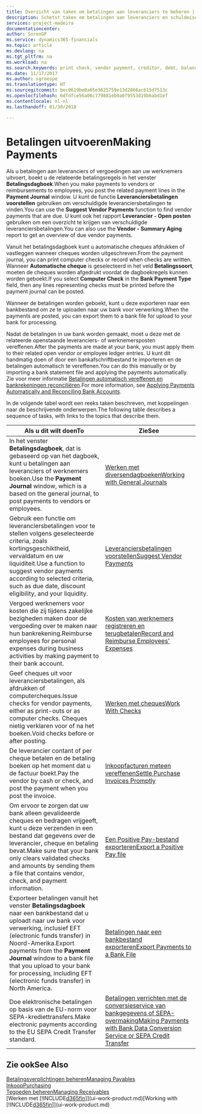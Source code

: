 ```yaml
---
title: Overzicht van taken om betalingen aan leveranciers te beheren | Microsoft Docs
description: Schetst taken om betalingen aan leveranciers en schuldeisers te beheren, bijvoorbeeld het boeken van betalingsregels en het ophalen van een overzicht van het verschuldigde saldo.
services: project-madeira
documentationcenter: 
author: SorenGP
ms.service: dynamics365-financials
ms.topic: article
ms.devlang: na
ms.tgt_pltfrm: na
ms.workload: na
ms.search.keywords: print check, vendor payment, creditor, debt, balance due, AP
ms.date: 11/17/2017
ms.author: sgroespe
ms.translationtype: HT
ms.sourcegitcommit: bec0619be0a65e3625759e13d2866ac615d7513c
ms.openlocfilehash: 6dfdfce56a06c779881eb0a0f9553d19b6abd1ef
ms.contentlocale: nl-nl
ms.lasthandoff: 01/30/2018

---
```

# <a name="making-payments"></a><span data-ttu-id="fc7fa-103">Betalingen uitvoeren</span><span class="sxs-lookup"><span data-stu-id="fc7fa-103">Making Payments</span></span>
<span data-ttu-id="fc7fa-104">Als u betalingen aan leveranciers of vergoedingen aan uw werknemers uitvoert, boekt u de relateerde betalingsregels in het venster **Betalingsdagboek**.</span><span class="sxs-lookup"><span data-stu-id="fc7fa-104">When you make payments to vendors or reimbursements to employees, you post the related payment lines in the **Payment Journal** window.</span></span> <span data-ttu-id="fc7fa-105">U kunt de functie **Leveranciersbetalingen voorstellen** gebruiken om verschuldigde leveranciersbetalingen te vinden.</span><span class="sxs-lookup"><span data-stu-id="fc7fa-105">You can use the **Suggest Vendor Payments** function to find vendor payments that are due.</span></span> <span data-ttu-id="fc7fa-106">U kunt ook het rapport **Leverancier - Open posten** gebruiken om een overzicht te krijgen van verschuldigde leveranciersbetalingen.</span><span class="sxs-lookup"><span data-stu-id="fc7fa-106">You can also use the **Vendor - Summary Aging** report to get an overview of due vendor payments.</span></span>

<span data-ttu-id="fc7fa-107">Vanuit het betalingsdagboek kunt u automatische cheques afdrukken of vastleggen wanneer cheques worden uitgeschreven.</span><span class="sxs-lookup"><span data-stu-id="fc7fa-107">From the payment journal, you can print computer checks or record when checks are written.</span></span> <span data-ttu-id="fc7fa-108">Wanneer **Automatische cheque** is geselecteerd in het veld **Betalingssoort**, moeten de cheques worden afgedrukt voordat de dagboekregels kunnen worden geboekt.</span><span class="sxs-lookup"><span data-stu-id="fc7fa-108">If you select **Computer Check** in the **Bank Payment Type** field, then any lines representing checks must be printed before the payment journal can be posted.</span></span>

<span data-ttu-id="fc7fa-109">Wanneer de betalingen worden geboekt, kunt u deze exporteren naar een bankbestand om ze te uploaden naar uw bank voor verwerking.</span><span class="sxs-lookup"><span data-stu-id="fc7fa-109">When the payments are posted, you can export them to a bank file for upload to your bank for processing.</span></span>

<span data-ttu-id="fc7fa-110">Nadat de betalingen in uw bank worden gemaakt, moet u deze met de relateerde openstaande leveranciers- of werknemersposten vereffenen.</span><span class="sxs-lookup"><span data-stu-id="fc7fa-110">After the payments are made at your bank, you must apply them to their related open vendor or employee ledger entries.</span></span> <span data-ttu-id="fc7fa-111">U kunt dit handmatig doen of door een bankafschriftbestand te importeren en de betalingen automatisch te vereffenen.</span><span class="sxs-lookup"><span data-stu-id="fc7fa-111">You can do this manually or by importing a bank statement file and applying the payments automatically.</span></span> <span data-ttu-id="fc7fa-112">Zie voor meer informatie [Betalingen automatisch vereffenen en bankrekeningen reconciliëren](receivables-apply-payments-auto-reconcile-bank-accounts.md).</span><span class="sxs-lookup"><span data-stu-id="fc7fa-112">For more information, see [Applying Payments Automatically and Reconciling Bank Accounts](receivables-apply-payments-auto-reconcile-bank-accounts.md).</span></span>

<span data-ttu-id="fc7fa-113">In de volgende tabel wordt een reeks taken beschreven, met koppelingen naar de beschrijvende onderwerpen.</span><span class="sxs-lookup"><span data-stu-id="fc7fa-113">The following table describes a sequence of tasks, with links to the topics that describe them.</span></span>

| <span data-ttu-id="fc7fa-114">Als u dit wilt doen</span><span class="sxs-lookup"><span data-stu-id="fc7fa-114">To</span></span> | <span data-ttu-id="fc7fa-115">Zie</span><span class="sxs-lookup"><span data-stu-id="fc7fa-115">See</span></span> |
| --- | --- |
|<span data-ttu-id="fc7fa-116">In het venster **Betalingsdagboek**, dat is gebaseerd op van het dagboek, kunt u betalingen aan leveranciers of werknemers boeken.</span><span class="sxs-lookup"><span data-stu-id="fc7fa-116">Use the **Payment Journal** window, which is a based on the general journal, to post payments to vendors or employees.</span></span>|[<span data-ttu-id="fc7fa-117">Werken met diversendagboeken</span><span class="sxs-lookup"><span data-stu-id="fc7fa-117">Working with General Journals</span></span>](ui-work-general-journals.md)|
| <span data-ttu-id="fc7fa-118">Gebruik een functie om leveranciersbetalingen voor te stellen volgens geselecteerde criteria, zoals kortingsgeschiktheid, vervaldatum en uw liquiditeit.</span><span class="sxs-lookup"><span data-stu-id="fc7fa-118">Use a function to suggest vendor payments according to selected criteria, such as due date, discount eligibility, and your liquidity.</span></span> |[<span data-ttu-id="fc7fa-119">Leveranciersbetalingen voorstellen</span><span class="sxs-lookup"><span data-stu-id="fc7fa-119">Suggest Vendor Payments</span></span>](payables-how-suggest-vendor-payments.md) |
|<span data-ttu-id="fc7fa-120">Vergoed werknemers voor kosten die zij tijdens zakelijke bezigheden maken door de vergoeding over te maken naar hun bankrekening.</span><span class="sxs-lookup"><span data-stu-id="fc7fa-120">Reimburse employees for personal expenses during business activities by making payment to their bank account.</span></span>|[<span data-ttu-id="fc7fa-121">Kosten van werknemers registreren en terugbetalen</span><span class="sxs-lookup"><span data-stu-id="fc7fa-121">Record and Reimburse Employees' Expenses</span></span>](finance-how-record-reimburse-employee-expenses.md)|
| <span data-ttu-id="fc7fa-122">Geef cheques uit voor leveranciersbetalingen, als afdrukken of computercheques.</span><span class="sxs-lookup"><span data-stu-id="fc7fa-122">Issue checks for vendor payments, either as print-outs or as computer checks.</span></span> <span data-ttu-id="fc7fa-123">Cheques nietig verklaren voor of na het boeken.</span><span class="sxs-lookup"><span data-stu-id="fc7fa-123">Void checks before or after posting.</span></span> |[<span data-ttu-id="fc7fa-124">Werken met cheques</span><span class="sxs-lookup"><span data-stu-id="fc7fa-124">Work With Checks</span></span>](payables-how-work-checks.md) |
| <span data-ttu-id="fc7fa-125">De leverancier contant of per cheque betalen en de betaling boeken op het moment dat u de factuur boekt.</span><span class="sxs-lookup"><span data-stu-id="fc7fa-125">Pay the vendor by cash or check, and post the payment when you post the invoice.</span></span> |[<span data-ttu-id="fc7fa-126">Inkoopfacturen meteen vereffenen</span><span class="sxs-lookup"><span data-stu-id="fc7fa-126">Settle Purchase Invoices Promptly</span></span>](finance-how-to-settle-purchase-invoices-promptly.md) |
| <span data-ttu-id="fc7fa-127">Om ervoor te zorgen dat uw bank alleen gevalideerde cheques en bedragen vrijgeeft, kunt u deze verzenden in een bestand dat gegevens over de leverancier, cheque en betaling bevat.</span><span class="sxs-lookup"><span data-stu-id="fc7fa-127">Make sure that your bank only clears validated checks and amounts by sending them a file that contains vendor, check, and payment information.</span></span> |[<span data-ttu-id="fc7fa-128">Een Positive Pay-bestand exporteren</span><span class="sxs-lookup"><span data-stu-id="fc7fa-128">Export a Positive Pay file</span></span>](finance-how-positive-pay.md) |
|<span data-ttu-id="fc7fa-129">Exporteer betalingen vanuit het venster **Betalingsdagboek** naar een bankbestand dat u uploadt naar uw bank voor verwerking, inclusief EFT (electronic funds transfer) in Noord-Amerika.</span><span class="sxs-lookup"><span data-stu-id="fc7fa-129">Export payments from the **Payment Journal** window to a bank file that you upload to your bank for processing, including EFT (electronic funds transfer) in North America.</span></span> |[<span data-ttu-id="fc7fa-130">Betalingen naar een bankbestand exporteren</span><span class="sxs-lookup"><span data-stu-id="fc7fa-130">Export Payments to a Bank File</span></span>](payables-how-export-payments-bank-file.md)|
|<span data-ttu-id="fc7fa-131">Doe elektronische betalingen op basis van de EU-norm voor SEPA-krediettransfers.</span><span class="sxs-lookup"><span data-stu-id="fc7fa-131">Make electronic payments according to the EU SEPA Credit Transfer standard.</span></span>|[<span data-ttu-id="fc7fa-132">Betalingen verrichten met de conversieservice van bankgegevens of SEPA-overmaking</span><span class="sxs-lookup"><span data-stu-id="fc7fa-132">Making Payments with Bank Data Conversion Service or SEPA Credit Transfer</span></span>](finance-make-payments-with-bank-data-conversion-service-or-sepa-credit-transfer.md)|    

## <a name="see-also"></a><span data-ttu-id="fc7fa-133">Zie ook</span><span class="sxs-lookup"><span data-stu-id="fc7fa-133">See Also</span></span>
[<span data-ttu-id="fc7fa-134">Betalingsverplichtingen beheren</span><span class="sxs-lookup"><span data-stu-id="fc7fa-134">Managing Payables</span></span>](payables-manage-payables.md)  
[<span data-ttu-id="fc7fa-135">Inkoop</span><span class="sxs-lookup"><span data-stu-id="fc7fa-135">Purchasing</span></span>](purchasing-manage-purchasing.md)  
[<span data-ttu-id="fc7fa-136">Tegoeden beheren</span><span class="sxs-lookup"><span data-stu-id="fc7fa-136">Managing Receivables</span></span>](receivables-manage-receivables.md)  
<span data-ttu-id="fc7fa-137">[Werken met [!INCLUDE[d365fin](includes/d365fin_md.md)]](ui-work-product.md)</span><span class="sxs-lookup"><span data-stu-id="fc7fa-137">[Working with [!INCLUDE[d365fin](includes/d365fin_md.md)]](ui-work-product.md)</span></span>  

